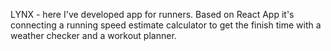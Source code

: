 LYNX - here I've developed app for runners. Based on React App it's connecting a running speed estimate calculator to get the finish time with a weather checker and a workout planner.
